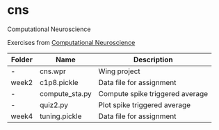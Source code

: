 # cns
Computational Neuroscience

Exercises from [Computational Neuroscience](https://www.coursera.org/learn/computational-neuroscience/)

Folder|Name|Description
--------|---------------|------------------------------------------------------------------------
-|cns.wpr|Wing project
week2|c1p8.pickle|Data file for assignment
-|compute_sta.py|Compute spike triggered average
-|quiz2.py|Plot spike triggered average
week4|tuning.pickle|Data file for assignment
